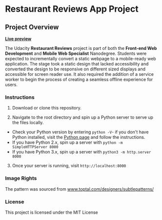 # Restaurant Reviews App Project

## Project Overview


**[Live preview](https://ajk-restaurant-reviews.netlify.com/)**

The Udacity **Restaurant Reviews** project is part of both the **Front-end Web Development** and **Mobile Web Specialist** Nanodegree. Students were expected to incrementally convert a static webpage to a mobile-ready web application. The stage took a static design that lacked accessibility and converted the design to be responsive on different sized displays and accessible for screen reader use. It also required the addition of a service worker to begin the process of creating a seamless offline experience for users.

### Instructions

1. Download or clone this repository.

2. Navigate to the root directory and spin up a Python server to serve up the files locally.

* Check your Python version by entering `python -V`- if you don't have Python installed, visit the [Python page](https://www.python.org/downloads/) and follow the instructions.
* If you have Python 2.x, spin up a server with `python -m SimpleHTTPServer 8000`
* If you have Python 3.x, spin up a server with `python3 -m http.server 8000`

3. Once your server is running, visit `http://localhost:8000`

### Image Rights

The pattern was sourced from www.toptal.com/designers/subtlepatterns/

### License
This project is licensed under the MIT License
